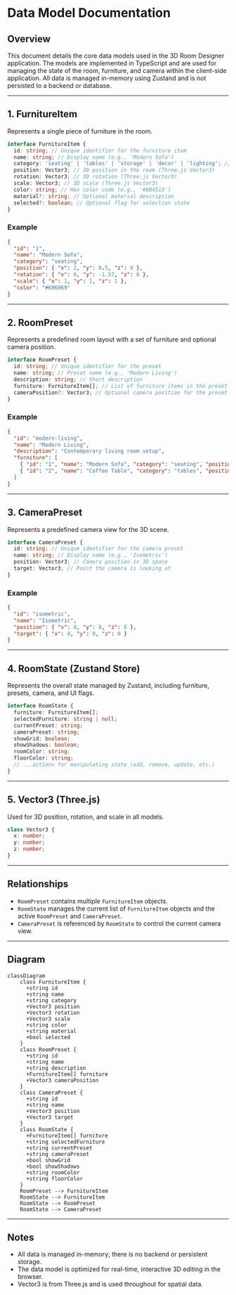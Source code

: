 # Data Model Documentation

## Overview

This document details the core data models used in the 3D Room Designer application. The models are implemented in TypeScript and are used for managing the state of the room, furniture, and camera within the client-side application. All data is managed in-memory using Zustand and is not persisted to a backend or database.

---

## 1. FurnitureItem

Represents a single piece of furniture in the room.

```typescript
interface FurnitureItem {
  id: string; // Unique identifier for the furniture item
  name: string; // Display name (e.g., 'Modern Sofa')
  category: 'seating' | 'tables' | 'storage' | 'decor' | 'lighting'; // Furniture category
  position: Vector3; // 3D position in the room (Three.js Vector3)
  rotation: Vector3; // 3D rotation (Three.js Vector3)
  scale: Vector3; // 3D scale (Three.js Vector3)
  color: string; // Hex color code (e.g., '#8B4513')
  material?: string; // Optional material description
  selected?: boolean; // Optional flag for selection state
}
```

### Example
```json
{
  "id": "1",
  "name": "Modern Sofa",
  "category": "seating",
  "position": { "x": 2, "y": 0.5, "z": 0 },
  "rotation": { "x": 0, "y": -1.57, "z": 0 },
  "scale": { "x": 1, "y": 1, "z": 1 },
  "color": "#696969"
}
```

---

## 2. RoomPreset

Represents a predefined room layout with a set of furniture and optional camera position.

```typescript
interface RoomPreset {
  id: string; // Unique identifier for the preset
  name: string; // Preset name (e.g., 'Modern Living')
  description: string; // Short description
  furniture: FurnitureItem[]; // List of furniture items in the preset
  cameraPosition?: Vector3; // Optional camera position for the preset
}
```

### Example
```json
{
  "id": "modern-living",
  "name": "Modern Living",
  "description": "Contemporary living room setup",
  "furniture": [
    { "id": "1", "name": "Modern Sofa", "category": "seating", "position": { "x": 2, "y": 0.5, "z": 0 }, "rotation": { "x": 0, "y": -1.57, "z": 0 }, "scale": { "x": 1, "y": 1, "z": 1 }, "color": "#696969" },
    { "id": "2", "name": "Coffee Table", "category": "tables", "position": { "x": 0, "y": 0.4, "z": 1 }, "rotation": { "x": 0, "y": 0, "z": 0 }, "scale": { "x": 1, "y": 1, "z": 1 }, "color": "#8B4513" }
  ]
}
```

---

## 3. CameraPreset

Represents a predefined camera view for the 3D scene.

```typescript
interface CameraPreset {
  id: string; // Unique identifier for the camera preset
  name: string; // Display name (e.g., 'Isometric')
  position: Vector3; // Camera position in 3D space
  target: Vector3; // Point the camera is looking at
}
```

### Example
```json
{
  "id": "isometric",
  "name": "Isometric",
  "position": { "x": 8, "y": 8, "z": 8 },
  "target": { "x": 0, "y": 0, "z": 0 }
}
```

---

## 4. RoomState (Zustand Store)

Represents the overall state managed by Zustand, including furniture, presets, camera, and UI flags.

```typescript
interface RoomState {
  furniture: FurnitureItem[];
  selectedFurniture: string | null;
  currentPreset: string;
  cameraPreset: string;
  showGrid: boolean;
  showShadows: boolean;
  roomColor: string;
  floorColor: string;
  // ...actions for manipulating state (add, remove, update, etc.)
}
```

---

## 5. Vector3 (Three.js)

Used for 3D position, rotation, and scale in all models.

```typescript
class Vector3 {
  x: number;
  y: number;
  z: number;
}
```

---

## Relationships

- `RoomPreset` contains multiple `FurnitureItem` objects.
- `RoomState` manages the current list of `FurnitureItem` objects and the active `RoomPreset` and `CameraPreset`.
- `CameraPreset` is referenced by `RoomState` to control the current camera view.

---

## Diagram

```mermaid
classDiagram
    class FurnitureItem {
      +string id
      +string name
      +string category
      +Vector3 position
      +Vector3 rotation
      +Vector3 scale
      +string color
      +string material
      +bool selected
    }
    class RoomPreset {
      +string id
      +string name
      +string description
      +FurnitureItem[] furniture
      +Vector3 cameraPosition
    }
    class CameraPreset {
      +string id
      +string name
      +Vector3 position
      +Vector3 target
    }
    class RoomState {
      +FurnitureItem[] furniture
      +string selectedFurniture
      +string currentPreset
      +string cameraPreset
      +bool showGrid
      +bool showShadows
      +string roomColor
      +string floorColor
    }
    RoomPreset --> FurnitureItem
    RoomState --> FurnitureItem
    RoomState --> RoomPreset
    RoomState --> CameraPreset
```

---

## Notes
- All data is managed in-memory; there is no backend or persistent storage.
- The data model is optimized for real-time, interactive 3D editing in the browser.
- Vector3 is from Three.js and is used throughout for spatial data.
